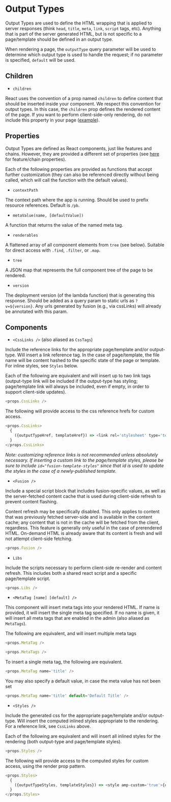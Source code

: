 # Output Types

Output Types are used to define the HTML wrapping that is applied to server responses (think `head`, `title`, `meta`, `link`, `script` tags, etc). Anything that is part of the server generated HTML, but is not specific to a page/template should be defined in an output type.

When rendering a page, the `outputType` query parameter will be used to determine which output type is used to handle the request; if no parameter is specified, `default` will be used.

## Children

-   `children`

React uses the convention of a prop named `children` to define content that should be inserted inside your component. We respect this convention for output types. In this case, the `children` prop defines the rendered content of the page. If you want to perform client-side-only rendering, do not include this property in your page ([example](../../engine/bundle/components/output-types/spa.jsx)).

## Properties

Output Types are defined as React components, just like features and chains. However, they are provided a different set of properties (see [here](./components.md) for feature/chain properties).

Each of the following properties are provided as functions that accept further customization (they can also be referenced directly without being called, which will call the function with the default values).

-   `contextPath`

The context path where the app is running. Should be used to prefix resource references. Default is `/pb`.

-   `metaValue(name, [defaultValue])`

A function that returns the value of the named meta tag.

-   `renderables`

A flattened array of all component elements from `tree` (see below). Suitable for direct access with `.find`, `.filter`, or `.map`.

-   `tree`

A JSON map that represents the full component tree of the page to be rendered.

-   `version`

The deployment version (of the lambda function) that is generating this response. Should be added as a query param to static urls as `?v=${version}`. Any urls generated by fusion (e.g., via cssLinks) will already be annotated with this param.

## Components

-   `<CssLinks />` (also aliased as `CssTags`)

Include the reference links for the appropriate page/template and/or output-type. Will insert a link reference tag. In the case of page/template, the file name will be content hashed to the specific state of the page or template. For inline styles, see `Styles` below.

Each of the following are equivalent and will insert up to two link tags (output-type link will be included if the output-type has styling; page/template link will always be included, even if empty, in order to support client-side updates).
```js
<props.CssLinks />
```

The following will provide access to the css reference hrefs for custom access.
```js
<props.CssLinks>
  {
    ({outputTypeHref, templateHref}) => <link rel='stylesheet' type='text/css' href={outputTypeHref} />
  }
</props.CssLinks>
```

_Note: customizing reference links is not recommended unless absolutely necessary. If inserting a custom link to the page/template styles, please be sure to include `id="fusion-template-styles"` since that id is used to update the styles in the case of a newly-published template._

-   `<Fusion />`

Include a special script block that includes fusion-specific values, as well as the server-fetched content cache that is used during client-side refresh to prevent content flashing.

Content refresh may be specifically disabled. This only applies to content that was previously fetched server-side and is available in the content cache; any content that is not in the cache will be fetched from the client, regardless. This feature is generally only useful in the case of prerendered HTML. On-demand HTML is already aware that its content is fresh and will not attempt client-side fetching.

```js
<props.Fusion />
```

-   `Libs`

Include the scripts necessary to perform client-side re-render and content refresh. This includes both a shared react script and a specific page/template script.

```js
<props.Libs />
```

-   `<MetaTag [name] [default] />`

This component will insert meta tags into your rendered HTML. If name is provided, it will insert the single meta tag specified. If no name is given, it will insert all meta tags that are enabled in the admin (also aliased as `MetaTags`).

The following are equivalent, and will insert multiple meta tags
```js
<props.MetaTag />
```
```js
<props.MetaTags />
```

To insert a single meta tag, the following are equivalent.
```js
<props.MetaTag name='title' />
```

You may also specify a default value, in case the meta value has not been set
```js
<props.MetaTag name='title' default='Default Title' />
```

-   `<Styles />`

Include the generated css for the appropriate page/template and/or output-type. Will insert the computed inlined styles appropriate to the rendering. For a reference link, see `CssLinks` above.

Each of the following are equivalent and will insert all inlined styles for the rendering (both output-type and page/template styles).
```js
<props.Styles />
```

The following will provide access to the computed styles for custom access, using the render prop pattern.
```js
<props.Styles>
  {
    ({outputTypeStyles, templateStyles}) => <style amp-custom='true'>{outputTypeStyles}</style>
  }
</props.Styles>
```
